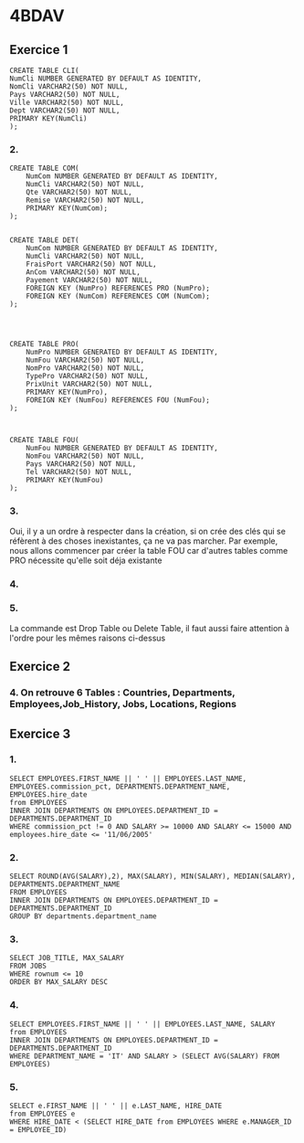 # 4BDAV

## Exercice 1
```
CREATE TABLE CLI(
NumCli NUMBER GENERATED BY DEFAULT AS IDENTITY,
NomCli VARCHAR2(50) NOT NULL,
Pays VARCHAR2(50) NOT NULL,
Ville VARCHAR2(50) NOT NULL,
Dept VARCHAR2(50) NOT NULL,
PRIMARY KEY(NumCli)
);
```

### 2.

```
CREATE TABLE COM(
    NumCom NUMBER GENERATED BY DEFAULT AS IDENTITY,
    NumCli VARCHAR2(50) NOT NULL,
    Qte VARCHAR2(50) NOT NULL,
    Remise VARCHAR2(50) NOT NULL,
    PRIMARY KEY(NumCom);
);


CREATE TABLE DET(
    NumCom NUMBER GENERATED BY DEFAULT AS IDENTITY,
    NumCli VARCHAR2(50) NOT NULL,
    FraisPort VARCHAR2(50) NOT NULL,
    AnCom VARCHAR2(50) NOT NULL,
    Payement VARCHAR2(50) NOT NULL,
    FOREIGN KEY (NumPro) REFERENCES PRO (NumPro);
    FOREIGN KEY (NumCom) REFERENCES COM (NumCom);
);




CREATE TABLE PRO(
    NumPro NUMBER GENERATED BY DEFAULT AS IDENTITY,
    NumFou VARCHAR2(50) NOT NULL,
    NomPro VARCHAR2(50) NOT NULL,
    TypePro VARCHAR2(50) NOT NULL,
    PrixUnit VARCHAR2(50) NOT NULL,
    PRIMARY KEY(NumPro),
    FOREIGN KEY (NumFou) REFERENCES FOU (NumFou);
);



CREATE TABLE FOU(
    NumFou NUMBER GENERATED BY DEFAULT AS IDENTITY,
    NomFou VARCHAR2(50) NOT NULL,
    Pays VARCHAR2(50) NOT NULL,
    Tel VARCHAR2(50) NOT NULL,
    PRIMARY KEY(NumFou)
);

```



### 3.
Oui, il y a un ordre à respecter dans la création, si on crée des clés qui se réfèrent à des choses inexistantes, ça ne va pas marcher.
Par exemple, nous allons commencer par créer la table FOU car d'autres tables comme PRO nécessite qu'elle soit déja existante

### 4.

### 5.
La commande est Drop Table ou Delete Table, il faut aussi faire attention à l'ordre pour les mêmes raisons ci-dessus

## Exercice 2

### 4. On retrouve 6 Tables : Countries, Departments, Employees,Job_History, Jobs, Locations, Regions

## Exercice 3

### 1.
```
SELECT EMPLOYEES.FIRST_NAME || ' ' || EMPLOYEES.LAST_NAME, EMPLOYEES.commission_pct, DEPARTMENTS.DEPARTMENT_NAME, EMPLOYEES.hire_date
from EMPLOYEES
INNER JOIN DEPARTMENTS ON EMPLOYEES.DEPARTMENT_ID = DEPARTMENTS.DEPARTMENT_ID
WHERE commission_pct != 0 AND SALARY >= 10000 AND SALARY <= 15000 AND employees.hire_date <= '11/06/2005'
```

### 2.
```
SELECT ROUND(AVG(SALARY),2), MAX(SALARY), MIN(SALARY), MEDIAN(SALARY), DEPARTMENTS.DEPARTMENT_NAME
FROM EMPLOYEES
INNER JOIN DEPARTMENTS ON EMPLOYEES.DEPARTMENT_ID = DEPARTMENTS.DEPARTMENT_ID
GROUP BY departments.department_name
```

### 3.
```
SELECT JOB_TITLE, MAX_SALARY
FROM JOBS
WHERE rownum <= 10
ORDER BY MAX_SALARY DESC
```
### 4.

```
SELECT EMPLOYEES.FIRST_NAME || ' ' || EMPLOYEES.LAST_NAME, SALARY
from EMPLOYEES
INNER JOIN DEPARTMENTS ON EMPLOYEES.DEPARTMENT_ID = DEPARTMENTS.DEPARTMENT_ID
WHERE DEPARTMENT_NAME = 'IT' AND SALARY > (SELECT AVG(SALARY) FROM EMPLOYEES)
```

### 5.

```
SELECT e.FIRST_NAME || ' ' || e.LAST_NAME, HIRE_DATE
from EMPLOYEES e
WHERE HIRE_DATE < (SELECT HIRE_DATE from EMPLOYEES WHERE e.MANAGER_ID = EMPLOYEE_ID)
```